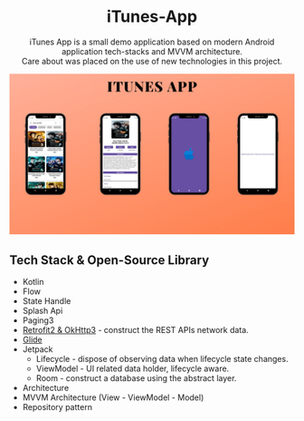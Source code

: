 <h1 align="center">iTunes-App</h1>

<p align="center">
iTunes App is a small demo application based on modern Android application tech-stacks and MVVM architecture.<br>Care about was placed on the use of new technologies in this project.
</p>

<p align="center">
<img src="/image/itunes_app_image.jpg"/>
</p>


## Tech Stack & Open-Source Library
- Kotlin
- Flow
- State Handle
- Splash Api
- Paging3
- [Retrofit2 & OkHttp3](https://github.com/square/retrofit) - construct the REST APIs network data.
- [Glide](https://github.com/bumptech/glide)
- Jetpack
  - Lifecycle - dispose of observing data when lifecycle state changes.
  - ViewModel - UI related data holder, lifecycle aware.
  - Room - construct a database using the abstract layer.
 - Architecture
  -  MVVM Architecture (View - ViewModel - Model)
  -  Repository pattern
